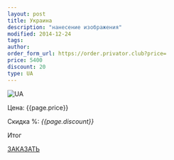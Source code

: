 ```yaml
---
layout: post
title: Украина
description: "нанесение изображения"
modified: 2014-12-24
tags: 
author: 
order_form_url: https://order.privator.club?price=
price: 5400
discount: 20
type: UA
---
```



![UA](https://privator.club/images/UA/ua11.png)

<div class="price">
	<p id="price" >Цена: {{page.price}}</p>
	<p id="discount"> Скидка %: <i id="discountval"> {{page.discount}} </i></p>
	<p id="summ"> Итог </p>
</div>

<p class="buttond"><a href="{{page.order_form_url}}{{page.price}}&name={{page.type}}&type={{page.title}}&disc={{page.discount}}" target="_self">ЗАКАЗАТЬ</a></p>
    
